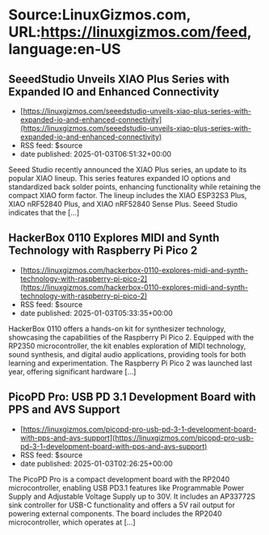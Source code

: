 # Source:LinuxGizmos.com, URL:https://linuxgizmos.com/feed, language:en-US

## SeeedStudio Unveils XIAO Plus Series with Expanded IO and Enhanced Connectivity
 - [https://linuxgizmos.com/seeedstudio-unveils-xiao-plus-series-with-expanded-io-and-enhanced-connectivity](https://linuxgizmos.com/seeedstudio-unveils-xiao-plus-series-with-expanded-io-and-enhanced-connectivity)
 - RSS feed: $source
 - date published: 2025-01-03T06:51:32+00:00

Seeed Studio recently announced the XIAO Plus series, an update to its popular XIAO lineup. This series features expanded IO options and standardized back solder points, enhancing functionality while retaining the compact XIAO form factor. The lineup includes the XIAO ESP32S3 Plus, XIAO nRF52840 Plus, and XIAO nRF52840 Sense Plus. Seeed Studio indicates that the [&#8230;]

## HackerBox 0110 Explores MIDI and Synth Technology with Raspberry Pi Pico 2
 - [https://linuxgizmos.com/hackerbox-0110-explores-midi-and-synth-technology-with-raspberry-pi-pico-2](https://linuxgizmos.com/hackerbox-0110-explores-midi-and-synth-technology-with-raspberry-pi-pico-2)
 - RSS feed: $source
 - date published: 2025-01-03T05:33:35+00:00

HackerBox 0110 offers a hands-on kit for synthesizer technology, showcasing the capabilities of the Raspberry Pi Pico 2. Equipped with the RP2350 microcontroller, the kit enables exploration of MIDI technology, sound synthesis, and digital audio applications, providing tools for both learning and experimentation. The Raspberry Pi Pico 2 was launched last year, offering significant hardware [&#8230;]

## PicoPD Pro: USB PD 3.1 Development Board with PPS and AVS Support
 - [https://linuxgizmos.com/picopd-pro-usb-pd-3-1-development-board-with-pps-and-avs-support](https://linuxgizmos.com/picopd-pro-usb-pd-3-1-development-board-with-pps-and-avs-support)
 - RSS feed: $source
 - date published: 2025-01-03T02:26:25+00:00

The PicoPD Pro is a compact development board with the RP2040 microcontroller, enabling USB PD3.1 features like Programmable Power Supply and Adjustable Voltage Supply up to 30V. It includes an AP33772S sink controller for USB-C functionality and offers a 5V rail output for powering external components. The board includes the RP2040 microcontroller, which operates at [&#8230;]

